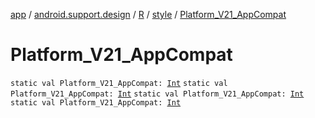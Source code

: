 [app](../../../index.md) / [android.support.design](../../index.md) / [R](../index.md) / [style](index.md) / [Platform_V21_AppCompat](.)

# Platform_V21_AppCompat

`static val Platform_V21_AppCompat: `[`Int`](https://kotlinlang.org/api/latest/jvm/stdlib/kotlin/-int/index.html)
`static val Platform_V21_AppCompat: `[`Int`](https://kotlinlang.org/api/latest/jvm/stdlib/kotlin/-int/index.html)
`static val Platform_V21_AppCompat: `[`Int`](https://kotlinlang.org/api/latest/jvm/stdlib/kotlin/-int/index.html)
`static val Platform_V21_AppCompat: `[`Int`](https://kotlinlang.org/api/latest/jvm/stdlib/kotlin/-int/index.html)